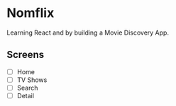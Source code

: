 # Nomflix
Learning React and by building a Movie Discovery App.

## Screens
- [ ] Home
- [ ] TV Shows
- [ ] Search
- [ ] Detail
